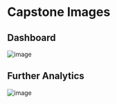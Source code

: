 # Capstone Images

## Dashboard
![image](https://github.com/user-attachments/assets/3dc62d7a-f88a-47ad-b9f5-21d7d6401706)

## Further Analytics
![image](https://github.com/user-attachments/assets/2921773a-2412-438c-b6e5-ff1c3749013b)
